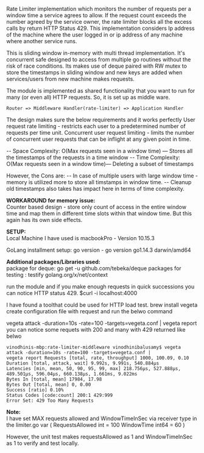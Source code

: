Rate Limiter implementation which monitors the number of requests per a window time a service agrees to allow. If the request count exceeds the number agreed by the service owner, the rate limiter blocks all the excess calls by return HTTP Status 429. This implementation considers Ip address of the machine where the user logged in or ip address of any machine where another service runs.

This is sliding window in-memory with multi thread implementation. It's concurrent safe designed to access from multiple go routines without the risk of race conditions. Its makes use of deque paired with RW mutex to store the timestamps in sliding window and new keys are added when services/users from new machine makes requests.

The module is implemented as shared functionality that you want to run for many (or even all) HTTP requests. So, it is set up as middle ware.

```
Router => Middleware Handler(rate-limiter) => Application Handler
```

The design makes sure the below requirements and it works perfectly User request rate limiting - restricts each user to a predetermined number of requests per time unit. Concurrent user request limiting - limits the number of concurrent user requests that can be inflight at any given point in time.

-- Space Complexity: O(Max requests seen in a window time) — Stores all the timestamps of the requests in a time window -- Time Complexity: O(Max requests seen in a window time)— Deleting a subset of timestamps

However, the Cons are: -- In case of multiple users with large window time - memory is utilized more to store all timstamps in window time. -- Cleanup old timestamps also takes has impact here in terms of time complexity.

**WORKAROUND for memory issue:**  
Counter based design - store only count of access in the entire window time and map them in different time slots within that window time. But this again has its own side effects.

**SETUP:**  
Local Machine I have used is macbookPro - Version 10.15.3

GoLang installment setup: go version - go version go1.14.3 darwin/amd64

**Additional packages/Libraries used:**  
package for deque: go get -u github.com/tebeka/deque packages for testing : testify golang.org/x/net/context

run the module and if you make enough requests in quick successions you can notice HTTP status 429. $curl -i localhost:4000

I have found a toolthat could be used for HTTP load test. brew install vegeta create configuration file with request and run the belwo command

vegeta attack -duration=10s -rate=100 -targets=vegeta.conf | vegeta report you can notice some requets with 200 and many with 429 returned like belwo

```
vinodhinis-mbp:rate-limiter-middleware vinodhinibalusamy$ vegeta attack -duration=10s -rate=100 -targets=vegeta.conf | 
vegeta report Requests [total, rate, throughput] 1000, 100.09, 0.10 
Duration [total, attack, wait] 9.992s, 9.991s, 540.884µs 
Latencies [min, mean, 50, 90, 95, 99, max] 218.756µs, 527.888µs, 489.501µs, 596.04µs, 660.138µs, 1.661ms, 9.022ms 
Bytes In [total, mean] 17984, 17.98 
Bytes Out [total, mean] 0, 0.00 
Success [ratio] 0.10% 
Status Codes [code:count] 200:1 429:999
Error Set: 429 Too Many Requests
```

**Note:**  
I have set MAX requests allowed and WindowTimeInSec via receiver type in the limiter.go var ( RequestsAllowed int = 100 WindowTime int64 = 60 )

However, the unit test makes requestsAllowed as 1 and WindowTimeInSec as 1 to verify and test locally.